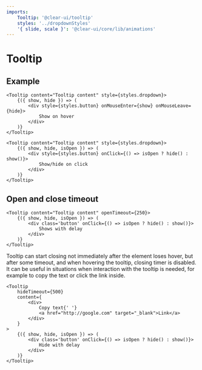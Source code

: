 ```yaml
---
imports:
    Tooltip: '@clear-ui/tooltip'
    styles: '../dropdownStyles'
    '{ slide, scale }': '@clear-ui/core/lib/animations'
---
```


# Tooltip

## Example

```@example
<Tooltip content="Tooltip content" style={styles.dropdown}>
    {({ show, hide }) => (
        <div style={styles.button} onMouseEnter={show} onMouseLeave={hide}>
            Show on hover
        </div>
    )}
</Tooltip>

<Tooltip content="Tooltip content" style={styles.dropdown}>
    {({ show, hide, isOpen }) => (
        <div style={styles.button} onClick={() => isOpen ? hide() : show()}>
            Show/hide on click
        </div>
    )}
</Tooltip>
```

## Open and close timeout

```
<Tooltip content="Tooltip content" openTimeout={250}>
    {({ show, hide, isOpen }) => (
        <div class='button' onClick={() => isOpen ? hide() : show()}>
            Shows with delay
        </div>
    )}
</Tooltip>
```

Tooltip can start closing not immediately after the element loses hover,
but after some timeout, and when hovering the tooltip, closing timer is disabled.
It can be useful in situations when interaction with the tooltip is needed,
for example to copy the text or click the link inside.

```
<Tooltip
    hideTimeout={500}
    content={
        <div>
            Copy text{' '}
            <a href="http://google.com" target="_blank">Link</a>
        </div>
    }
>
    {({ show, hide, isOpen }) => (
        <div class='button' onClick={() => isOpen ? hide() : show()}>
            Hide with delay
        </div>
    )}
</Tooltip>
```
